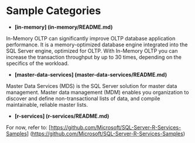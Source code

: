 # Sample Categories

- **[in-memory] (in-memory/README.md)**

In-Memory OLTP can significantly improve OLTP database application performance. It is a memory-optimized database engine integrated into the SQL Server engine, optimized for OLTP. With In-Memory OLTP you can increase the transaction throughput by up to 30 times, depending on the specifics of the workload.

- **[master-data-services] (master-data-services/README.md)**

Master Data Services (MDS) is the SQL Server solution for master data management. Master data management (MDM) enables you organization to discover and define non-transactional lists of data, and compile maintainable, reliable master lists.

- **[r-services] (r-services/README.md)**

For now, refer to:
[https://github.com/Microsoft/SQL-Server-R-Services-Samples] (https://github.com/Microsoft/SQL-Server-R-Services-Samples)
